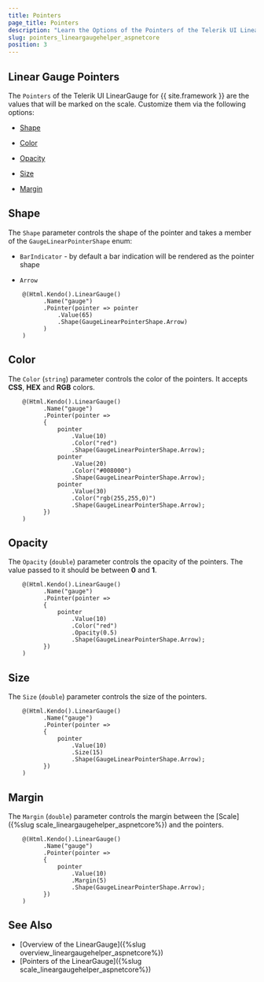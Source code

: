 ```yaml
---
title: Pointers
page_title: Pointers
description: "Learn the Options of the Pointers of the Telerik UI LinearGauge HtmlHelper for {{ site.framework }}."
slug: pointers_lineargaugehelper_aspnetcore
position: 3
---
```


## Linear Gauge Pointers

The `Pointers` of the Telerik UI LinearGauge for {{ site.framework }} are the values that will be marked on the scale. Customize them via the following options:

* [Shape](#shape)

* [Color](#color)

* [Opacity](#opacity)

* [Size](#size)

* [Margin](#margin)

## Shape

The `Shape` parameter controls the shape of the pointer and takes a member of the `GaugeLinearPointerShape` enum:

* `BarIndicator` - by default a bar indication will be rendered as the pointer shape

* `Arrow`

```CSHTML
    @(Html.Kendo().LinearGauge()
          .Name("gauge")
          .Pointer(pointer => pointer
              .Value(65)
              .Shape(GaugeLinearPointerShape.Arrow)
          )
    )
```

## Color

The `Color` (`string`) parameter controls the color of the pointers. It accepts **CSS**, **HEX** and **RGB** colors.

```CSHTML
    @(Html.Kendo().LinearGauge()
          .Name("gauge")
          .Pointer(pointer =>
          {
              pointer
                  .Value(10)
                  .Color("red")
                  .Shape(GaugeLinearPointerShape.Arrow);
              pointer
                  .Value(20)
                  .Color("#008000")
                  .Shape(GaugeLinearPointerShape.Arrow);
              pointer
                  .Value(30)
                  .Color("rgb(255,255,0)")
                  .Shape(GaugeLinearPointerShape.Arrow);
          })
    )
```

## Opacity

The `Opacity` (`double`) parameter controls the opacity of the pointers. The value passed to it should be between **0** and **1**.

```CSHML
    @(Html.Kendo().LinearGauge()
          .Name("gauge")
          .Pointer(pointer =>
          {
              pointer
                  .Value(10)
                  .Color("red")
                  .Opacity(0.5)
                  .Shape(GaugeLinearPointerShape.Arrow);
          })
    )
```

## Size

The `Size` (`double`) parameter controls the size of the pointers. 

```CSHTML
    @(Html.Kendo().LinearGauge()
          .Name("gauge")
          .Pointer(pointer =>
          {
              pointer
                  .Value(10)
                  .Size(15)
                  .Shape(GaugeLinearPointerShape.Arrow);
          })
    )
```

## Margin

The `Margin` (`double`) parameter controls the margin between the [Scale]({%slug scale_lineargaugehelper_aspnetcore%}) and the pointers.

```CSHTML
    @(Html.Kendo().LinearGauge()
          .Name("gauge")
          .Pointer(pointer =>
          {
              pointer
                  .Value(10)
                  .Margin(5)
                  .Shape(GaugeLinearPointerShape.Arrow);
          })
    )
```
## See Also

* [Overview of the LinearGauge]({%slug overview_lineargaugehelper_aspnetcore%})
* [Pointers of the LinearGauge]({%slug scale_lineargaugehelper_aspnetcore%})